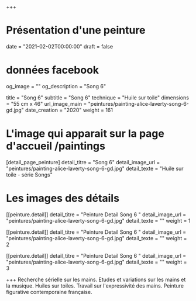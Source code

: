 +++
# Présentation d'une peinture
date = "2021-02-02T00:00:00"
draft = false

# données facebook
og_image = ""
og_description = "Song 6"

title = "Song 6"
subtitle = "Song 6"
technique = "Huile sur toile"
dimensions = "55 cm x 46"
url_image_main = "peintures/painting-alice-laverty-song-6-gd.jpg"
date_creation = "2020"
weight = 161

# L'image qui apparait sur la page d'accueil /paintings
[detail_page_peinture]
detail_titre = "Song 6"
detail_image_url = "peintures/painting-alice-laverty-song-6-gd.jpg"
detail_texte = "Huile sur toile - série Songs"

# Les images des détails
[[peinture.detail]]
detail_titre = "Peinture Detail Song 6 "
detail_image_url = "peintures/painting-alice-laverty-song-6-gd.jpg"
detail_texte = ""
weight = 1

[[peinture.detail]]
detail_titre = "Peinture Detail Song 6 "
detail_image_url = "peintures/painting-alice-laverty-song-6-gd.jpg"
detail_texte = ""
weight = 2

[[peinture.detail]]
detail_titre = "Peinture Detail Song 6 "
detail_image_url = "peintures/painting-alice-laverty-song-6-gd.jpg"
detail_texte = ""
weight = 3

+++
Recherche sérielle sur les mains. Etudes et variations sur les mains et la musique. Huiles sur toiles. Travail sur l'expressivité des mains. Peinture figurative contemporaine française.
